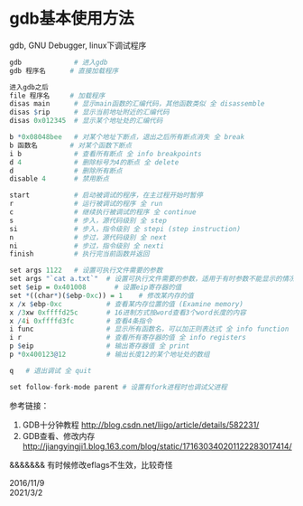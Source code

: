 # gdb基本使用方法

gdb, GNU Debugger, linux下调试程序  

```r
gdb             # 进入gdb
gdb 程序名      # 直接加载程序

进入gdb之后
file 程序名     # 加载程序
disas main      # 显示main函数的汇编代码，其他函数类似 全 disassemble
disas $rip      # 显示当前地址附近的汇编代码
disas 0x012345  # 显示某个地址处的汇编代码

b *0x08048bee   # 对某个地址下断点，退出之后所有断点消失 全 break
b 函数名        # 对某个函数下断点
i b	            # 查看所有断点 全 info breakpoints
d 4             # 删除标号为4的断点 全 delete
d               # 删除所有断点
disable 4       # 禁用断点

start           # 启动被调试的程序，在主过程开始时暂停
r               # 运行被调试的程序 全 run
c               # 继续执行被调试的程序 全 continue
s               # 步入，源代码级别 全 step
si              # 步入，指令级别 全 stepi (step instruction)
n               # 步过，源代码级别 全 next
ni              # 步过，指令级别 全 nexti
finish          # 执行完当前函数并返回

set args 1122   # 设置可执行文件需要的参数
set args "`cat a.txt`"  # 设置可执行文件需要的参数，适用于有时参数不能显示的情况
set $eip = 0x401008       # 设置eip寄存器的值
set *((char*)($ebp-0xc)) = 1    # 修改某内存的值
x /x $ebp-0xc           # 查看某内存位置的值 (Examine memory)
x /3xw 0xffffd25c       # 16进制方式按word查看3个word长度的内容
x /4i 0xffffd3fc        # 查看4条指令
i func                  # 显示所有函数名，可以加正则表达式 全 info function
i r                     # 查看所有寄存器的值 全 info registers	
p $eip                  # 输出寄存器值 全 print
p *0x400123@12          # 输出长度12的某个地址处的数组

q   # 退出调试 全 quit

set follow-fork-mode parent # 设置有fork进程时也调试父进程
```

参考链接：  
1. GDB十分钟教程 http://blog.csdn.net/liigo/article/details/582231/
2. GDB查看、修改内存 http://jiangyingji1.blog.163.com/blog/static/171630340201122283017414/

&&&&&&& 有时候修改eflags不生效，比较奇怪  


2016/11/9  
2021/3/2  
